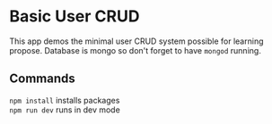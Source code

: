 # Basic User CRUD
This app demos the minimal user CRUD system possible for learning propose.
Database is mongo so don't forget to have `mongod` running.

## Commands
`npm install` installs packages  
`npm run dev` runs in dev mode

